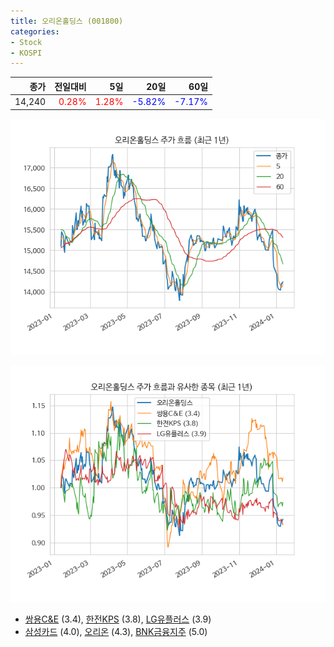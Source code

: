 ```yaml
---
title: 오리온홀딩스 (001800)
categories:
- Stock
- KOSPI
---
```


|종가|전일대비|5일|20일|60일|
|---:|-------:|--:|---:|---:|
|14,240|<span style="color: red">0.28%</span>|<span style="color: red">1.28%</span>|<span style="color: blue">-5.82%</span>|<span style="color: blue">-7.17%</span>|


<!-- more -->

![001800](/assets/images/stock/001800.png)

![001800](/assets/images/stock/001800_sim.png)

- [쌍용C&E](/003410/) (3.4), [한전KPS](/051600/) (3.8), [LG유플러스](/032640/) (3.9)
- [삼성카드](/029780/) (4.0), [오리온](/271560/) (4.3), [BNK금융지주](/138930/) (5.0)